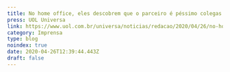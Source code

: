 ```yaml
---
title: No home office, eles descobrem que o parceiro é péssimo colegas de trabalho
press: UOL Universa
link: https://www.uol.com.br/universa/noticias/redacao/2020/04/26/no-home-office-casai-descobrem-que-parceiros-sao-pessimos-colegas.htm
category: Imprensa
type: blog
noindex: true
date: 2020-04-26T12:39:44.443Z
draft: false
---
```

